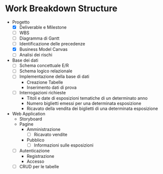 # Work Breakdown Structure

- Progetto
  - [x] Deliverable e Milestone
  - [ ] WBS
  - [ ] Diagramma di Gantt
  - [ ] Identificazione delle precedenze
  - [x] Business Model Canvas
  - [ ] Analisi dei rischi
- Base dei dati
  - [ ] Schema concettuale E/R
  - [ ] Schema logico relazionale
  - [ ] Implementazione della base di dati
    * Creazione Tabelle
    * Inserimento dati di prova
  - [ ] Interrogazioni richieste
    * Titoli e date di esposizioni tematiche di un determinato anno
    * Numero biglietti emessi per una determinata esposizione
    * Ricavato della vendita dei biglietti di una determinata esposizione
- Web Application
  - Storyboard
  - Pagine
    - Amministrazione
      - [ ] Ricavato vendite
    - Pubblico
      - [ ] Informazioni sulle esposizioni
  - [ ] Autenticazione
    * Registrazione
    * Accesso
  - [ ] CRUD per le tabelle
